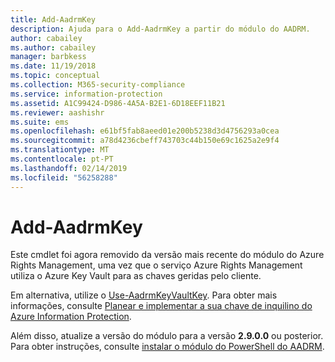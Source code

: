 ```yaml
---
title: Add-AadrmKey
description: Ajuda para o Add-AadrmKey a partir do módulo do AADRM.
author: cabailey
ms.author: cabailey
manager: barbkess
ms.date: 11/19/2018
ms.topic: conceptual
ms.collection: M365-security-compliance
ms.service: information-protection
ms.assetid: A1C99424-D986-4A5A-B2E1-6D18EEF11B21
ms.reviewer: aashishr
ms.suite: ems
ms.openlocfilehash: e61bf5fab8aeed01e200b5238d3d4756293a0cea
ms.sourcegitcommit: a78d4236cbeff743703c44b150e69c1625a2e9f4
ms.translationtype: MT
ms.contentlocale: pt-PT
ms.lasthandoff: 02/14/2019
ms.locfileid: "56258288"
---
```

# <a name="add-aadrmkey"></a>Add-AadrmKey

Este cmdlet foi agora removido da versão mais recente do módulo do Azure Rights Management, uma vez que o serviço Azure Rights Management utiliza o Azure Key Vault para as chaves geridas pelo cliente.

Em alternativa, utilize o [Use-AadrmKeyVaultKey](/powershell/module/aadrm/use-aadrmkeyvaultkey). Para obter mais informações, consulte [Planear e implementar a sua chave de inquilino do Azure Information Protection](plan-implement-tenant-key.md).

Além disso, atualize a versão do módulo para a versão **2.9.0.0** ou posterior. Para obter instruções, consulte [instalar o módulo do PowerShell do AADRM](install-powershell.md).

